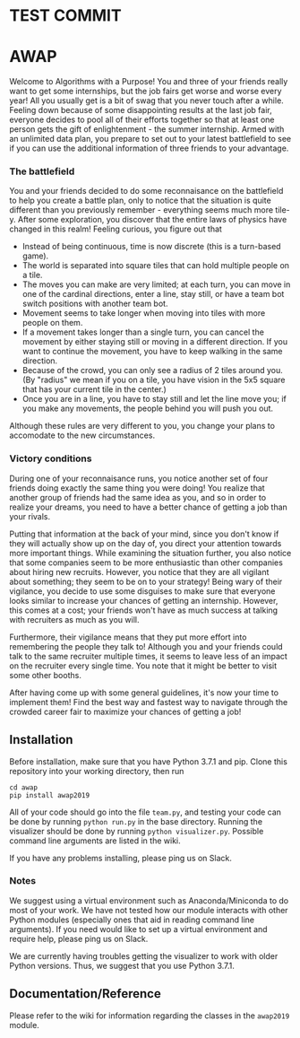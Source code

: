 # TEST COMMIT
# AWAP
Welcome to Algorithms with a Purpose! You and three of your friends really want to get some internships, but the job fairs get worse and worse every year! All you usually get is a bit of swag that you never touch after a while. Feeling down because of some disappointing results at the last job fair, everyone decides to pool all of their efforts together so that at least one person gets the gift of enlightenment - the summer internship. Armed with an unlimited data plan, you prepare to set out to your latest battlefield to see if you can use the additional information of three friends to your advantage. 

### The battlefield
You and your friends decided to do some reconnaisance on the battlefield to help you create a battle plan, only to notice that the situation is quite different than you previously remember - everything seems much more tile-y. After some exploration, you discover that the entire laws of physics have changed in this realm! Feeling curious, you figure out that

* Instead of being continuous, time is now discrete (this is a turn-based game).
* The world is separated into square tiles that can hold multiple people on a tile.
* The moves you can make are very limited; at each turn, you can move in one of the cardinal directions, enter a line, stay still, or have a team bot switch positions with another team bot.
* Movement seems to take longer when moving into tiles with more people on them.
* If a movement takes longer than a single turn, you can cancel the movement by either staying still or moving in a different direction. If you want to continue the movement, you have to keep walking in the same direction.
* Because of the crowd, you can only see a radius of 2 tiles around you. (By "radius" we mean if you on a tile, you have vision in the 5x5 square that has your current tile in the center.)
* Once you are in a line, you have to stay still and let the line move you; if you make any movements, the people behind you will push you out.

Although these rules are very different to you, you change your plans to accomodate to the new circumstances.

### Victory conditions

During one of your reconnaisance runs, you notice another set of four friends doing exactly the same thing you were doing! You realize that another group of friends had the same idea as you, and so in order to realize your dreams, you need to have a better chance of getting a job than your rivals.

Putting that information at the back of your mind, since you don't know if they will actually show up on the day of, you direct your attention towards more important things. While examining the situation further, you also notice that some companies seem to be more enthusiastic than other companies about hiring new recruits. However, you notice that they are all vigilant about something; they seem to be on to your strategy! Being wary of their vigilance, you decide to use some disguises to make sure that everyone looks similar to increase your chances of getting an internship. However, this comes at a cost; your friends won't have as much success at talking with recruiters as much as you will.

Furthermore, their vigilance means that they put more effort into remembering the people they talk to! Although you and your friends could talk to the same recruiter multiple times, it seems to leave less of an impact on the recruiter every single time. You note that it might be better to visit some other booths.

After having come up with some general guidelines, it's now your time to implement them! Find the best way and fastest way to navigate through the crowded career fair to maximize your chances of getting a job!

## Installation

Before installation, make sure that you have Python 3.7.1 and pip. Clone this repository into your working directory, then run
```
cd awap
pip install awap2019
```
All of your code should go into the file `team.py`, and testing your code can be done by running `python run.py` in the base directory. Running the visualizer should be done by running `python visualizer.py`. Possible command line arguments are listed in the wiki.

If you have any problems installing, please ping us on Slack.

### Notes
We suggest using a virtual environment such as Anaconda/Miniconda to do most of your work. We have not tested how our module interacts with other Python modules (especially ones that aid in reading command line arguments). If you need would like to set up a virtual environment and require help, please ping us on Slack.

We are currently having troubles getting the visualizer to work with older Python versions. Thus, we suggest that you use Python 3.7.1.

## Documentation/Reference
Please refer to the wiki for information regarding the classes in the `awap2019` module.
